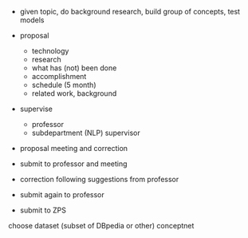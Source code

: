 - given topic, do background research, build group of concepts, test models
- proposal
  - technology
  - research
  - what has (not) been done
  - accomplishment
  - schedule (5 month)
  - related work, background
- supervise
  - professor
  - subdepartment (NLP) supervisor

- proposal meeting and correction
- submit to professor and meeting
- correction following suggestions from professor
- submit again to professor
- submit to ZPS

choose dataset (subset of DBpedia or other)
conceptnet